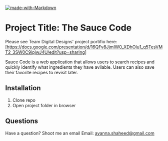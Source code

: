 [![made-with-Markdown](https://img.shields.io/badge/Made%20with-Markdown-1f425f.svg)](http://commonmark.org)

# Project Title: The Sauce Code 
Please see Team Digital Designs' project portifio here: 
[https://docs.google.com/presentation/d/16QFv8JjmIW0_XDhOlu1_q5TesVMT2_3SW0C9ipjwJ4U/edit?usp=sharing] 

Sauce Code is a web application that allows users to search recipes and quickly identify what ingredients they have avilable. Users can also save their favorite recipes to revisit later. 
  
## Installation
  
1. Clone repo
2. Open project folder in browser

## Questions
Have a question? Shoot me an email
Email: [ayanna.shaheed@gmail.com](mailto:ayanna.shaheed@gmail.com)
    
